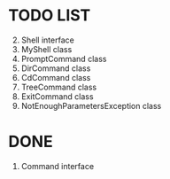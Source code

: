 # TODO LIST

2)	Shell interface
3)	MyShell class
4)	PromptCommand class
5)	DirCommand class
6)	CdCommand class
7)	TreeCommand class
8)	ExitCommand class
9)	NotEnoughParametersException class


# DONE
1)	Command interface